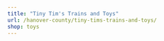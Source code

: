 ```yaml
---
title: "Tiny Tim's Trains and Toys"
url: /hanover-county/tiny-tims-trains-and-toys/
shop: toys
---
```

